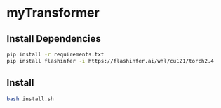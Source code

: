 # myTransformer

## Install Dependencies

```bash
pip install -r requirements.txt
pip install flashinfer -i https://flashinfer.ai/whl/cu121/torch2.4
```

## Install

```bash
bash install.sh
```
